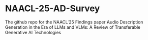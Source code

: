 # NAACL-25-AD-Survey
The github repo for the NAACL'25 Findings paper Audio Description Generation in the Era of LLMs and VLMs: A Review of Transferable Generative AI Technologies
